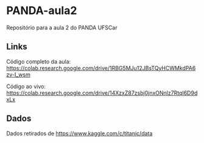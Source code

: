 # PANDA-aula2
Repositório para a aula 2 do PANDA UFSCar

## Links
Código completo da aula: https://colab.research.google.com/drive/1RBG5MJu12JBsTQyHCWMkdPA6zv-I_wsm

Código ao vivo: https://colab.research.google.com/drive/14XzxZ87zsbj0jnxONnlz7RtqI6D9dxLx

## Dados
Dados retirados de https://www.kaggle.com/c/titanic/data

